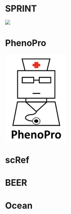 # SPRINT

<img src="https://github.com/jumphone/SPRINT/blob/master/data/LOGO.png?raw=true" width="200">

# PhenoPro

<img src="https://github.com/jumphone/jumphone.github.io/blob/master/img/phenopro_logo.png?raw=true" width="200">

# scRef

# BEER

# Ocean
